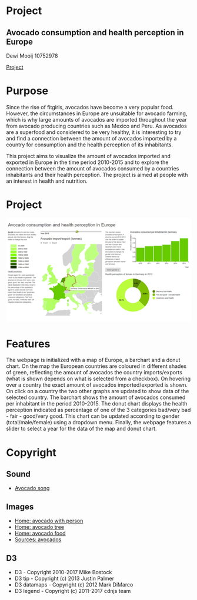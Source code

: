 # Project
## Avocado consumption and health perception in Europe

Dewi Mooij 10752978

[Project](https://DMooij.github.io/programmeerproject/index.html)

# Purpose
Since the rise of fitgirls, avocados have become a very popular food. However, the circumstances in Europe are unsuitable for avocado farming, which is why large amounts of avocados are imported throughout the year from avocado producing countries such as Mexico and Peru. As avocados are a superfood and considered to be very healthy, it is interesting to try and find a connection between the amount of avocados imported by a country for consumption and the health perception of its inhabitants.  

This project aims to visualize the amount of avocados imported and exported in Europe in the time period 2010-2015 and to explore the connection between the amount of avocados consumed by a countries inhabitants and their health perception. The project is aimed at people with an interest in health and nutrition.

# Project
![Project](doc/project.png)

# Features
The webpage is initialized with a map of Europe, a barchart and a donut chart. On the map the European countries are coloured in different shades of green, reflecting the amount of avocados the country imports/exports (what is shown depends on what is selected from a checkbox). On hovering over a country the exact amount of avocados imported/exported is shown. On click on a country the two other graphs are updated to show data of the selected country. The barchart shows the amount of avocados consumed per inhabitant in the period 2010-2015. The donut chart displays the health perception indicated as percentage of one of the 3 categories bad/very bad - fair - good/very good. This chart can be updated according to gender (total/male/female) using a dropdown menu. Finally, the webpage features a slider to select a year for the data of the map and donut chart.

# Copyright
## Sound
- [Avocado song](https://www.youtube.com/watch?v=JNsKvZo6MDs)

## Images
- [Home: avocado with person](https://www.liveblogspot.com/health/4-tips-reduce-eyes-wrinkles/)
- [Home: avocado tree](https://www.videoblocks.com/video/avocado-fruit-hanging-at-branch-of-tree-in-a-plantation-eensxewjlikuqehqj)
- [Home: avocado food](https://www.goodhousekeeping.com/food-recipes/g655/avocado-recipes/)
- [Sources: avocados](https://www.lettera43.it/it/articoli/economia/2018/02/02/cosa-ce-paniere-istat-2018/217641/)

## D3
- D3 - Copyright 2010-2017 Mike Bostock
- D3 tip - Copyright (c) 2013 Justin Palmer
- D3 datamaps - Copyright (c) 2012 Mark DiMarco
- D3 legend - Copyright (c) 2011-2017 cdnjs team
